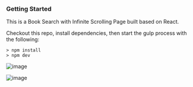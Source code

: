 ### Getting Started
This is a Book Search with Infinite Scrolling Page built based on React.

Checkout this repo, install dependencies, then start the gulp process with the following:
```
> npm install
> npm dev
```

![image](https://github.com/johnnyhsu1106/react-book-search-with-infinite-scrolling/assets/18588513/b2c06147-93d5-41be-ba24-3236a72bbdb0)

![image](https://github.com/johnnyhsu1106/react-book-search-with-infinite-scrolling/assets/18588513/26bd9143-d6fa-48fc-a15f-900c203def32)

